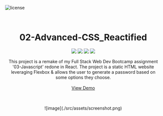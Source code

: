 <div id="top"></div>

![license](https://img.shields.io/badge/license-MIT-red)

<br />
<div align="center">

# 02-Advanced-CSS_Reactified
  <p align="center">
    <img src="https://img.shields.io/badge/VITE-purple"/>
    <img src="https://img.shields.io/badge/HTML-orange"/>
    <img src="https://img.shields.io/badge/CSS-yellow"/>
    <img src="https://img.shields.io/badge/JAVASCRIPT-red"/>
  <p align="center">
    This project is a remake of my Full Stack Web Dev Bootcamp assignment '03-Javascript' redone in React. The project is a static HTML website leveraging Flexbox & allows the user to generate a password based on some options they choose. 
    <br />
    <br />
    <a href="https://bretpeters3n.github.io/03-Javascript_password-generator_Reactified/">View Demo</a>
  </p>
  <br />
  <br />
![image](./src/assets/screenshot.png)
</div>
